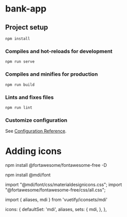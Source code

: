 # bank-app

## Project setup
```
npm install
```

### Compiles and hot-reloads for development
```
npm run serve
```

### Compiles and minifies for production
```
npm run build
```

### Lints and fixes files
```
npm run lint
```

### Customize configuration
See [Configuration Reference](https://cli.vuejs.org/config/).

# Adding icons
npm install @fortawesome/fontawesome-free -D
    
npm install @mdi/font

 import "@mdi/font/css/materialdesignicons.css";
import "@fortawesome/fontawesome-free/css/all.css";

import { aliases, mdi } from 'vuetify/iconsets/mdi'

icons: {
    defaultSet: 'mdi',
    aliases,
    sets: {
      mdi,
    },
  },
